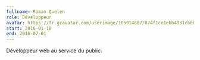 ```yaml
---
fullname: Roman Quelen
role: Développeur
avatar: https://fr.gravatar.com/userimage/105914887/874f1ce1ebb4931cb08f46401b45a533.jpg?size=512
start: 2016-01-18
end: 2016-07-01
---
```


Développeur web au service du public.
